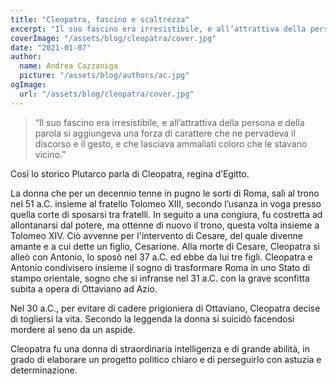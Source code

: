 ```yaml
---
title: "Cleopatra, fascino e scaltrezza"
excerpt: "Il suo fascino era irresistibile, e all’attrattiva della persona e della parola si aggiungeva una forza di carattere che ne pervadeva il discorso e il gesto, e che lasciava ammaliati coloro che le stavano vicino."
coverImage: "/assets/blog/cleopatra/cover.jpg"
date: "2021-01-07"
author:
  name: Andrea Cazzaniga
  picture: "/assets/blog/authors/ac.jpg"
ogImage:
  url: "/assets/blog/cleopatra/cover.jpg"
---
```


> “Il suo fascino era irresistibile, e all’attrattiva della persona e della parola si aggiungeva una forza di carattere che ne pervadeva il discorso e il gesto, e che lasciava ammaliati coloro che le stavano vicino.”

Così lo storico Plutarco parla di Cleopatra, regina d’Egitto.

La donna che per un decennio tenne in pugno le sorti di Roma, salì al trono nel 51 a.C. insieme al fratello Tolomeo XIII, secondo l’usanza in voga presso quella corte di sposarsi tra fratelli. In seguito a una congiura, fu costretta ad allontanarsi dal potere, ma ottenne di nuovo il trono, questa volta insieme a Tolomeo XIV. Ciò avvenne per l'intervento di Cesare, del quale divenne amante e a cui dette un figlio, Cesarione.
Alla morte di Cesare, Cleopatra si alleò con Antonio, lo sposò nel 37 a.C. ed ebbe da lui tre figli. Cleopatra e Antonio condivisero insieme il sogno di trasformare Roma in uno Stato di stampo orientale, sogno che si infranse nel 31 a.C. con la grave sconfitta subita a opera di Ottaviano ad Azio.

Nel 30 a.C., per evitare di cadere prigioniera di Ottaviano, Cleopatra decise di togliersi la vita. Secondo la leggenda la donna si suicidò facendosi mordere al seno da un aspide.

Cleopatra fu una donna di straordinaria intelligenza e di grande abilità, in grado di elaborare un progetto politico chiaro e di perseguirlo con astuzia e determinazione.
